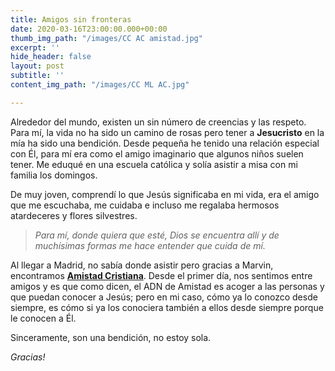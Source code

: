 ```yaml
---
title: Amigos sin fronteras
date: 2020-03-16T23:00:00.000+00:00
thumb_img_path: "/images/CC AC amistad.jpg"
excerpt: ''
hide_header: false
layout: post
subtitle: ''
content_img_path: "/images/CC ML AC.jpg"

---
```

Alrededor del mundo, existen un sin número de creencias y las respeto. Para mí, la vida no ha sido un camino de rosas pero tener a **Jesucristo** en  la mía ha sido una bendición. Desde pequeña he tenido una relación especial con Él, para mí era como el amigo imaginario que algunos niños suelen tener. Me eduqué en una escuela católica y solía asistir a misa con mi familia los domingos.

De muy joven, comprendí lo que Jesús significaba en mi vida, era el amigo que me escuchaba, me cuidaba e incluso me regalaba hermosos atardeceres y flores silvestres.

> _Para mí, donde quiera que esté, Dios se encuentra allí y de muchísimas formas me hace entender que cuida de mí._

Al llegar a Madrid, no sabía donde asistir pero gracias a Marvin, encontramos [**Amistad Cristiana**](https://amistadcristianamadrid.org/ "AmistadCristiana"). Desde el primer día, nos sentimos entre amigos y es que como dicen, el ADN de Amistad es acoger a las personas y que puedan conocer a Jesús; pero en mi caso, cómo ya lo conozco desde siempre, es cómo si ya los conociera también a ellos desde siempre porque le conocen a Él.

Sinceramente, son una bendición, no estoy sola.

_Gracias!_